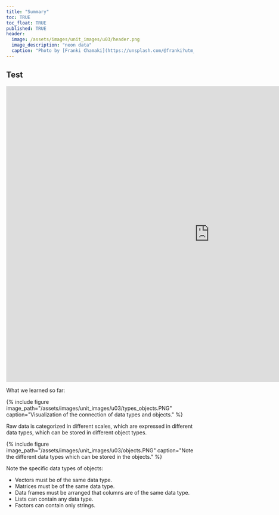 ```yaml
---
title: "Summary"
toc: TRUE
toc_float: TRUE
published: TRUE
header:
  image: /assets/images/unit_images/u03/header.png
  image_description: "neon data"
  caption: "Photo by [Franki Chamaki](https://unsplash.com/@franki?utm_source=unsplash&amp;utm_medium=referral&amp;utm_content=creditCopyText) [from unsplash](https://unsplash.com/s/photos/data?utm_source=unsplash&amp;utm_medium=referral&amp;utm_content=creditCopyText)"
---
```

## Test

<iframe src="https://geomoer.github.io/moer-h5p-content/h5p-standalone-1.3.x/demo/base-r-unit03-object-types-vers2.html" width="1090" height="792" frameborder="0" allowfullscreen="allowfullscreen" allow="geolocation *; microphone *; camera *; midi *; encrypted-media *"> </iframe><script src="https://h5p.org/sites/all/modules/h5p/library/js/h5p-resizer.js" charset="UTF-8"></script>

What we learned so far:


{% include figure image_path="/assets/images/unit_images/u03/types_objects.PNG" caption="Visualization of the connection of data types and objects." %}

Raw data is categorized in different scales, which are expressed in different data types, which can be stored in different object types.

{% include figure image_path="/assets/images/unit_images/u03/objects.PNG" caption="Note the different data types which can be stored in the objects." %}

Note the specific data types of objects:
* Vectors must be of the same data type.
* Matrices must be of the same data type.
* Data frames must be arranged that columns are of the same data type.
* Lists can contain any data type.
* Factors can contain only strings.

